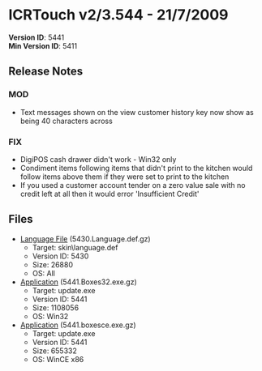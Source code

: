 # ICRTouch v2/3.544 - 21/7/2009

__Version ID__: 5441
<br>__Min Version ID__: 5411

## Release Notes
### MOD
- Text messages shown on the view customer history key now show as being 40 characters across

### FIX
- DigiPOS cash drawer didn't work - Win32 only
- Condiment items following items that didn't print to the kitchen would follow items above them if they were set to print to the kitchen
- If you used a customer account tender on a zero value sale with no credit left at all then it would error 'Insufficient Credit'

## Files
- [Language File](https://www.icrtouch.com/updates/icrtouch/5430.Language.def.gz) (5430.Language.def.gz)
  - Target: skin\language.def
  - Version ID: 5430
  - Size: 26880
  - OS: All
- [Application](https://www.icrtouch.com/updates/icrtouch/5441.Boxes32.exe.gz) (5441.Boxes32.exe.gz)
  - Target: update.exe
  - Version ID: 5441
  - Size: 1108056
  - OS: Win32
- [Application](https://www.icrtouch.com/updates/icrtouch/5441.boxesce.exe.gz) (5441.boxesce.exe.gz)
  - Target: update.exe
  - Version ID: 5441
  - Size: 655332
  - OS: WinCE x86

